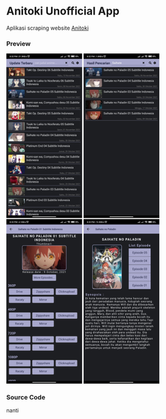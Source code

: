# Anitoki Unofficial App
Aplikasi scraping website [Anitoki](https://anitoki.com/)

### Preview
<img src="preview/screen utama.jpg" width="200">  <img src="preview/screen pencarian.jpg" width="200">
<img src="preview/screen download.jpg" width="200"> <img src="preview/screen episode list.jpg" width="200">


### Source Code
nanti
